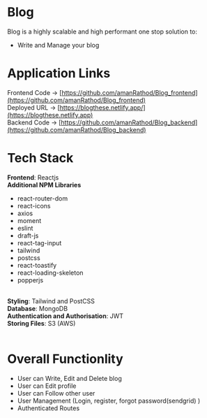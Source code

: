 # Blog

Blog is a highly scalable and high performant one stop solution to:
- Write and Manage your blog

# Application Links

Frontend Code -> [https://github.com/amanRathod/Blog_frontend](https://github.com/amanRathod/Blog_frontend)
<br>
Deployed URL -> [https://blogthese.netlify.app/](https://blogthese.netlify.app)
<br>
Backend Code -> [https://github.com/amanRathod/Blog_backend](https://github.com/amanRathod/Blog_backend)
<br>

# Tech Stack

<b>Frontend</b>: Reactjs
<br>
<b>Additional NPM Libraries</b>
  - react-router-dom
  - react-icons
  - axios
  - moment
  - eslint
  - draft-js
  - react-tag-input
  - tailwind
  - postcss
  - react-toastify
  - react-loading-skeleton
  - popperjs

<br>
<b>Styling</b>: Tailwind and PostCSS
<br>
<b>Database</b>: MongoDB
<br>
<b>Authentication and Authorisation</b>: JWT
<br>
<b>Storing Files</b>: S3 (AWS)
<br>
<br>

# Overall Functionlity
- User can Write, Edit and Delete blog
- User can Edit profile
- User can Follow other user
- User Management (Login, register, forgot password(sendgrid) ) 
- Authenticated Routes
